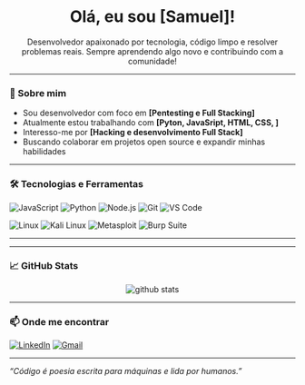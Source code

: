 <h1 align="center">Olá, eu sou [Samuel]!</h1>

<p align="center">
  Desenvolvedor apaixonado por tecnologia, código limpo e resolver problemas reais. 
  Sempre aprendendo algo novo e contribuindo com a comunidade!
</p>

---

### 🚀 Sobre mim

- Sou desenvolvedor com foco em **[Pentesting e Full Stacking]**
- Atualmente estou trabalhando com **[Pyton, JavaSript, HTML, CSS, ]**
- Interesso-me por **[Hacking e desenvolvimento Full Stack]**
- Buscando colaborar em projetos open source e expandir minhas habilidades

---

### 🛠️ Tecnologias e Ferramentas

![JavaScript](https://img.shields.io/badge/-JavaScript-black?style=flat-square&logo=javascript)
![Python](https://img.shields.io/badge/-Python-black?style=flat-square&logo=python)
![Node.js](https://img.shields.io/badge/-Node.js-black?style=flat-square&logo=node.js)
![Git](https://img.shields.io/badge/-Git-black?style=flat-square&logo=git)
![VS Code](https://img.shields.io/badge/-VS%20Code-black?style=flat-square&logo=visual-studio-code)

![Linux](https://img.shields.io/badge/-Linux-FCC624?style=flat-square&logo=linux&logoColor=black)
![Kali Linux](https://img.shields.io/badge/-Kali_Linux-557C94?style=flat-square&logo=kalilinux&logoColor=white)
![Metasploit](https://img.shields.io/badge/-Metasploit-222222?style=flat-square&logo=metasploit&logoColor=white)
![Burp Suite](https://img.shields.io/badge/-Burp_Suite-FF6F00?style=flat-square&logo=burpsuite&logoColor=white)


---


---

### 📈 GitHub Stats

<p align="center">
  <img src="https://github-readme-stats.vercel.app/api?username=Samuelsp17&show_icons=true&theme=radical" alt="github stats"/>
</p>

---

### 📫 Onde me encontrar

[![LinkedIn](https://img.shields.io/badge/-LinkedIn-0A66C2?style=flat-square&logo=linkedin&logoColor=white)](https://www.linkedin.com/in/samuel-pedrosa-535302305/) 
[![Gmail](https://img.shields.io/badge/-Email-D14836?style=flat-square&logo=gmail&logoColor=white)](mailto:samdsp@gmail.com)

---

*“Código é poesia escrita para máquinas e lida por humanos.”*
